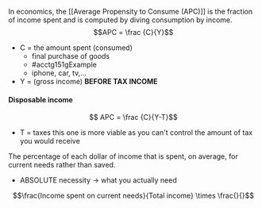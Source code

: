 In economics, the [[Average Propensity to Consume (APC)]] is the fraction of income spent and is computed by diving consumption by income.
$$APC = \frac {C}{Y}$$
- C = the amount spent (consumed)
	- final purchase of goods
	- #acctg151gExample 
	- iphone, car, tv,...
- Y = (gross income) **BEFORE TAX INCOME**

#### Disposable income
$$ APC = \frac {C}{Y-T}$$
- T = taxes
this one is more viable as you can't control the amount of tax you would receive

The percentage of each dollar of income that is spent, on average, for current needs rather than saved.
- ABSOLUTE necessity $\rightarrow$ what you actually need

$$\frac{Income spent on current needs}{Total income} \times \frac{}{}$$